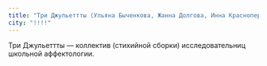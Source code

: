 ```yaml
---
title: "Три Джульеттты (Ульяна Быченкова, Жанна Долгова, Инна Краснопер)"
city: "!!!!"
---
```


Три Джульеттты — коллектив (стихийной сборки) исследовательниц школьной аффектологии.
